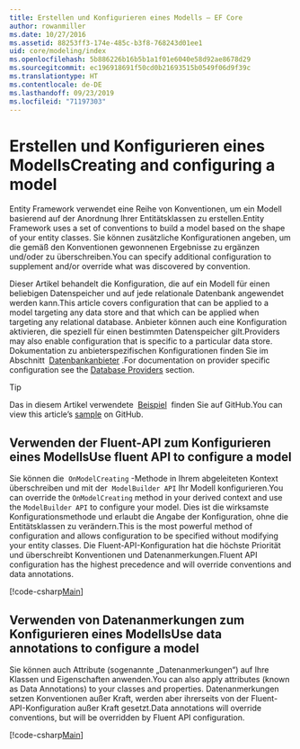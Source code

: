 ```yaml
---
title: Erstellen und Konfigurieren eines Modells – EF Core
author: rowanmiller
ms.date: 10/27/2016
ms.assetid: 88253ff3-174e-485c-b3f8-768243d01ee1
uid: core/modeling/index
ms.openlocfilehash: 5b886226b16b5b1a1f01e6040e58d92ae8678d29
ms.sourcegitcommit: ec196918691f50cd0b21693515b0549f06d9f39c
ms.translationtype: HT
ms.contentlocale: de-DE
ms.lasthandoff: 09/23/2019
ms.locfileid: "71197303"
---
```

# <a name="creating-and-configuring-a-model"></a><span data-ttu-id="1235a-102">Erstellen und Konfigurieren eines Modells</span><span class="sxs-lookup"><span data-stu-id="1235a-102">Creating and configuring a model</span></span>

<span data-ttu-id="1235a-103">Entity Framework verwendet eine Reihe von Konventionen, um ein Modell basierend auf der Anordnung Ihrer Entitätsklassen zu erstellen.</span><span class="sxs-lookup"><span data-stu-id="1235a-103">Entity Framework uses a set of conventions to build a model based on the shape of your entity classes.</span></span> <span data-ttu-id="1235a-104">Sie können zusätzliche Konfigurationen angeben, um die gemäß den Konventionen gewonnenen Ergebnisse zu ergänzen und/oder zu überschreiben.</span><span class="sxs-lookup"><span data-stu-id="1235a-104">You can specify additional configuration to supplement and/or override what was discovered by convention.</span></span>

<span data-ttu-id="1235a-105">Dieser Artikel behandelt die Konfiguration, die auf ein Modell für einen beliebigen Datenspeicher und auf jede relationale Datenbank angewendet werden kann.</span><span class="sxs-lookup"><span data-stu-id="1235a-105">This article covers configuration that can be applied to a model targeting any data store and that which can be applied when targeting any relational database.</span></span> <span data-ttu-id="1235a-106">Anbieter können auch eine Konfiguration aktivieren, die speziell für einen bestimmten Datenspeicher gilt.</span><span class="sxs-lookup"><span data-stu-id="1235a-106">Providers may also enable configuration that is specific to a particular data store.</span></span> <span data-ttu-id="1235a-107">Dokumentation zu anbieterspezifischen Konfigurationen finden Sie im Abschnitt  [Datenbankanbieter](../providers/index.md) .</span><span class="sxs-lookup"><span data-stu-id="1235a-107">For documentation on provider specific configuration see the [Database Providers](../providers/index.md) section.</span></span>

> [!TIP]  
> <span data-ttu-id="1235a-108">Das in diesem Artikel verwendete  [Beispiel](https://github.com/aspnet/EntityFramework.Docs/tree/master/samples)  finden Sie auf GitHub.</span><span class="sxs-lookup"><span data-stu-id="1235a-108">You can view this article’s [sample](https://github.com/aspnet/EntityFramework.Docs/tree/master/samples) on GitHub.</span></span>

## <a name="use-fluent-api-to-configure-a-model"></a><span data-ttu-id="1235a-109">Verwenden der Fluent-API zum Konfigurieren eines Modells</span><span class="sxs-lookup"><span data-stu-id="1235a-109">Use fluent API to configure a model</span></span>

<span data-ttu-id="1235a-110">Sie können die  `OnModelCreating` -Methode in Ihrem abgeleiteten Kontext überschreiben und mit der  `ModelBuilder API` Ihr Modell konfigurieren.</span><span class="sxs-lookup"><span data-stu-id="1235a-110">You can override the `OnModelCreating` method in your derived context and use the `ModelBuilder API` to configure your model.</span></span> <span data-ttu-id="1235a-111">Dies ist die wirksamste Konfigurationsmethode und erlaubt die Angabe der Konfiguration, ohne die Entitätsklassen zu verändern.</span><span class="sxs-lookup"><span data-stu-id="1235a-111">This is the most powerful method of configuration and allows configuration to be specified without modifying your entity classes.</span></span> <span data-ttu-id="1235a-112">Die Fluent-API-Konfiguration hat die höchste Priorität und überschreibt Konventionen und Datenanmerkungen.</span><span class="sxs-lookup"><span data-stu-id="1235a-112">Fluent API configuration has the highest precedence and will override conventions and data annotations.</span></span>

[!code-csharp[Main](../../../samples/core/Modeling/FluentAPI/Required.cs?highlight=11-13)]

## <a name="use-data-annotations-to-configure-a-model"></a><span data-ttu-id="1235a-113">Verwenden von Datenanmerkungen zum Konfigurieren eines Modells</span><span class="sxs-lookup"><span data-stu-id="1235a-113">Use data annotations to configure a model</span></span>

<span data-ttu-id="1235a-114">Sie können auch Attribute (sogenannte „Datenanmerkungen“) auf Ihre Klassen und Eigenschaften anwenden.</span><span class="sxs-lookup"><span data-stu-id="1235a-114">You can also apply attributes (known as Data Annotations) to your classes and properties.</span></span> <span data-ttu-id="1235a-115">Datenanmerkungen setzen Konventionen außer Kraft, werden aber ihrerseits von der Fluent-API-Konfiguration außer Kraft gesetzt.</span><span class="sxs-lookup"><span data-stu-id="1235a-115">Data annotations will override conventions, but will be overridden by Fluent API configuration.</span></span>

[!code-csharp[Main](../../../samples/core/Modeling/DataAnnotations/Required.cs?highlight=14)]
